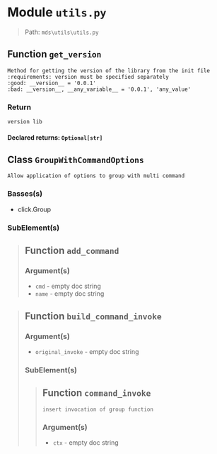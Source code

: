 # Module `utils.py`
> Path: `mds\utils\utils.py`
## Function  `get_version`
```text
Method for getting the version of the library from the init file
:requirements: version must be specified separately
:good: __version__ = '0.0.1'
:bad: __version__, __any_variable__ = '0.0.1', 'any_value'
```
        
### Return
```text
version lib
```
                    
#### Declared returns: `Optional[str]`
## Class `GroupWithCommandOptions`
```text
Allow application of options to group with multi command
```

### Basses(s)
+ click.Group
### SubElement(s)
 > ## Function  `add_command`
 > ### Argument(s)
 > + `cmd` - empty doc string
 > + `name` - empty doc string
 > ## Function  `build_command_invoke`
 > ### Argument(s)
 > + `original_invoke` - empty doc string
 > ### SubElement(s)
 > > ## Function  `command_invoke`
 > > ```text
 > > insert invocation of group function
 > > ```
 > >
 > > ### Argument(s)
 > > + `ctx` - empty doc string